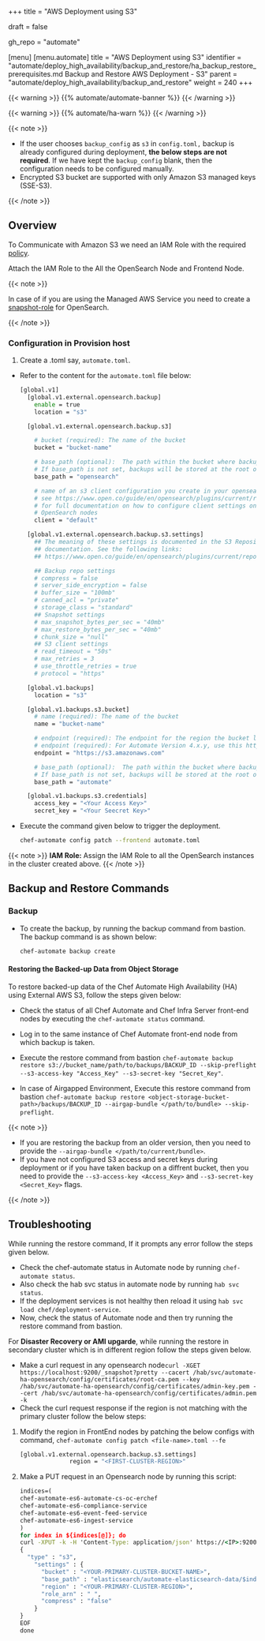 +++
title = "AWS Deployment using S3"

draft = false

gh_repo = "automate"

[menu]
  [menu.automate]
    title = "AWS Deployment using S3"
    identifier = "automate/deploy_high_availability/backup_and_restore/ha_backup_restore_prerequisites.md Backup and Restore AWS Deployment - S3"
    parent = "automate/deploy_high_availability/backup_and_restore"
    weight = 240
+++

{{< warning >}}
{{% automate/automate-banner %}}
{{< /warning >}}

{{< warning >}}
{{% automate/ha-warn %}}
{{< /warning >}}

{{< note >}}

- If the user chooses `backup_config` as `s3` in `config.toml,` backup is already configured during deployment, **the below steps are not required**. If we have kept the `backup_config` blank, then the configuration needs to be configured manually.
- Encrypted S3 bucket are supported with only Amazon S3 managed keys (SSE-S3).

{{< /note >}}

## Overview

To Communicate with Amazon S3 we need an IAM Role with the required [policy](/automate/backup/#aws-s3-permissions).

Attach the IAM Role to the All the OpenSearch Node and Frontend Node.

<!--
**Permissions Required**

Check if the IAM user has all the required permissions. The permission policies are listed below:

1. AdministratorAccess

1. S3FullAccess (for aws AmazonS3FullAccess)

Create an IAM role to give access to **S3** in **OpenSearch** instances. The role should already be assigned as the OpenSearch instance tries to communicate S3.

The permissions can either be directly added to the user or added via **IAM Group**.

Once done with the above steps, `.toml` file and patch the `.config`. In the file, modify the values listed below:
-->

{{< note >}}

In case of if you are using the Managed AWS Service you need to create a [snapshot-role](/automate/managed_services/#opensearch-setup) for OpenSearch.

{{< /note >}}

### Configuration in Provision host

1. Create a .toml say, `automate.toml`.

- Refer to the content for the `automate.toml` file below:

    ```sh
    [global.v1]
      [global.v1.external.opensearch.backup]
        enable = true
        location = "s3"

      [global.v1.external.opensearch.backup.s3]

        # bucket (required): The name of the bucket
        bucket = "bucket-name"

        # base_path (optional):  The path within the bucket where backups should be stored
        # If base_path is not set, backups will be stored at the root of the bucket.
        base_path = "opensearch"

        # name of an s3 client configuration you create in your opensearch.yml
        # see https://www.open.co/guide/en/opensearch/plugins/current/repository-s3-client.html
        # for full documentation on how to configure client settings on your
        # OpenSearch nodes
        client = "default"

      [global.v1.external.opensearch.backup.s3.settings]
        ## The meaning of these settings is documented in the S3 Repository Plugin
        ## documentation. See the following links:
        ## https://www.open.co/guide/en/opensearch/plugins/current/repository-s3-repository.html

        ## Backup repo settings
        # compress = false
        # server_side_encryption = false
        # buffer_size = "100mb"
        # canned_acl = "private"
        # storage_class = "standard"
        ## Snapshot settings
        # max_snapshot_bytes_per_sec = "40mb"
        # max_restore_bytes_per_sec = "40mb"
        # chunk_size = "null"
        ## S3 client settings
        # read_timeout = "50s"
        # max_retries = 3
        # use_throttle_retries = true
        # protocol = "https"

      [global.v1.backups]
        location = "s3"

      [global.v1.backups.s3.bucket]
        # name (required): The name of the bucket
        name = "bucket-name"

        # endpoint (required): The endpoint for the region the bucket lives in for Automate Version 3.x.y
        # endpoint (required): For Automate Version 4.x.y, use this https://s3.amazonaws.com
        endpoint = "https://s3.amazonaws.com"

        # base_path (optional):  The path within the bucket where backups should be stored
        # If base_path is not set, backups will be stored at the root of the bucket.
        base_path = "automate"

      [global.v1.backups.s3.credentials]
        access_key = "<Your Access Key>"
        secret_key = "<Your Seecret Key>"
    ```

- Execute the command given below to trigger the deployment.

    ```sh
    chef-automate config patch --frontend automate.toml
    ```

{{< note >}} **IAM Role:** Assign the IAM Role to all the OpenSearch instances in the cluster created above. {{< /note >}}

## Backup and Restore Commands

### Backup

- To create the backup, by running the backup command from bastion. The backup command is as shown below:

    ```cmd
    chef-automate backup create
    ```

#### Restoring the Backed-up Data from Object Storage

To restore backed-up data of the Chef Automate High Availability (HA) using External AWS S3, follow the steps given below:

- Check the status of all Chef Automate and Chef Infra Server front-end nodes by executing the `chef-automate status` command.

- Log in to the same instance of Chef Automate front-end node from which backup is taken.

- Execute the restore command from bastion `chef-automate backup restore s3://bucket_name/path/to/backups/BACKUP_ID --skip-preflight --s3-access-key "Access_Key" --s3-secret-key "Secret_Key"`.

- In case of Airgapped Environment, Execute this restore command from bastion `chef-automate backup restore <object-storage-bucket-path>/backups/BACKUP_ID --airgap-bundle </path/to/bundle> --skip-preflight`.

{{< note >}}

- If you are restoring the backup from an older version, then you need to provide the `--airgap-bundle </path/to/current/bundle>`.
- If you have not configured S3 access and secret keys during deployment or if you have taken backup on a diffrent bucket, then you need to provide the `--s3-access-key <Access_Key>` and `--s3-secret-key <Secret_Key>` flags.

{{< /note >}}

## Troubleshooting

While running the restore command, If it prompts any error follow the steps given below.

- Check the chef-automate status in Automate node by running `chef-automate status`.
- Also check the hab svc status in automate node by running `hab svc status`.
- If the deployment services is not healthy then reload it using `hab svc load chef/deployment-service`.
- Now, check the status of Automate node and then try running the restore command from bastion.

For **Disaster Recovery or AMI upgarde**, while running the restore in secondary cluster which is in different region follow the steps given below.

- Make a curl request in any opensearch node`curl -XGET https://localhost:9200/_snapshot?pretty --cacert /hab/svc/automate-ha-opensearch/config/certificates/root-ca.pem --key /hab/svc/automate-ha-opensearch/config/certificates/admin-key.pem --cert /hab/svc/automate-ha-opensearch/config/certificates/admin.pem -k`
- Check the curl request response if the region is not matching with the primary cluster follow the below steps:

1. Modify the region in FrontEnd nodes by patching the below configs with command, `chef-automate config patch <file-name>.toml --fe`

    ```cmd
    [global.v1.external.opensearch.backup.s3.settings]
                  region = "<FIRST-CLUSTER-REGION>"
    ```

2. Make a PUT request in an Opensearch node by running this script:

    ```cmd
    indices=(
    chef-automate-es6-automate-cs-oc-erchef
    chef-automate-es6-compliance-service
    chef-automate-es6-event-feed-service
    chef-automate-es6-ingest-service
    )
    for index in ${indices[@]}; do
    curl -XPUT -k -H 'Content-Type: application/json' https://<IP>:9200/_snapshot/$index --data-binary @- << EOF
    {
      "type" : "s3",
        "settings" : {
          "bucket" : "<YOUR-PRIMARY-CLUSTER-BUCKET-NAME>",
          "base_path" : "elasticsearch/automate-elasticsearch-data/$index",
          "region" : "<YOUR-PRIMARY-CLUSTER-REGION>",
          "role_arn" : " ",
          "compress" : "false"
        }
    }
    EOF
    done
    ```
